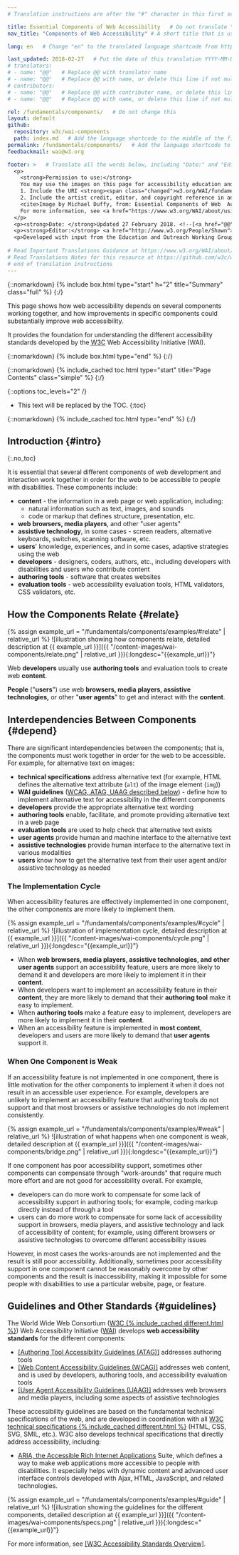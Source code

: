 ```yaml
---
# Translation instructions are after the "#" character in this first section. They are comments that do not show up in the web page. You do not need to translate the instructions after #.

title: Essential Components of Web Accessibility   # Do not translate "title:". Do translate the text after "title:".
nav_title: "Components of Web Accessibility" # A short title that is used in the navigation

lang: en   # Change "en" to the translated language shortcode from https://www.iana.org/assignments/language-subtag-registry/language-subtag-registry

last_updated: 2018-02-27   # Put the date of this translation YYYY-MM-DD (with month in the middle)
# translators: 
# - name: "@@"   # Replace @@ with translator name
# - name: "@@"   # Replace @@ with name, or delete this line if not multiple translators
# contributors:
# - name: "@@"   # Replace @@ with contributor name, or delete this line if none
# - name: "@@"   # Replace @@ with name, or delete this line if not multiple contributors

rel: /fundamentals/components/   # Do not change this
layout: default
github:
  repository: w3c/wai-components
  path: index.md   # Add the language shortcode to the middle of the filename, for example index.fr.md
permalink: /fundamentals/components/   # Add the language shortcode to the end; for example /fundamentals/components/fr
feedbackmail: wai@w3.org

footer: >   # Translate all the words below, including "Date:" and "Editor:". Do not change these dates.
  <p>
    <strong>Permission to use:</strong> 
    You may use the images on this page for accessibility education and outreach if you:<br> 
    1. Include the URI <strong><span class="changed">w3.org/WAI/fundamentals/components/</span> <em>prominently</em></strong> near the image, and <br>
    2. Include the artist credit, editor, and copyright reference in any published or posted material:<br>
    <cite>Image by Michael Duffy, from: Essential Components of Web  Accessibility. S.L. Henry, ed. Copyright W3C <sup>®</sup> (MIT, ERCIM, Keio, Beihang). w3.org/WAI/fundamentals/components/</cite><br>
    For more information, see <a href="https://www.w3.org/WAI/about/usingWAImaterial.html">Using WAI Materials</a>.
  </p>
  <p><strong>Date: </strong>Updated 27 February 2018. <!--[<a href="@@">Changelog</a>]--></p>
  <p><strong>Editor:</strong> <a href="http://www.w3.org/People/Shawn">Shawn Lawton Henry</a>. Graphic artist: Michael Duffy.</p>
  <p>Developed with input from the Education and Outreach Working Group (<a href="http://www.w3.org/WAI/EO/">EOWG</a>).</p>
  
# Read Important Translations Guidance at https://www.w3.org/WAI/about/translating/#important
# Read Translations Notes for this resource at https://github.com/w3c/wai-components/blob/master/README.md
# end of translation instructions  
---
```




{::nomarkdown}
{% include box.html type="start" h="2" title="Summary" class="full" %}
{:/}

This page shows how web accessibility depends on several components working together, and how improvements in specific components could substantially improve web accessibility.

It provides the foundation for understanding the different accessibility standards developed by the <abbr title="World Wide Web Consortium">W3C</abbr> Web Accessibility Initiative (WAI).

{::nomarkdown}
{% include box.html type="end" %}
{:/}

{::nomarkdown}
{% include_cached toc.html type="start" title="Page Contents" class="simple" %}
{:/}

{::options toc_levels="2" /}

-   This text will be replaced by the TOC.
{:toc}

{::nomarkdown}
{% include_cached toc.html type="end" %}
{:/}


## Introduction {#intro}
{:.no_toc}

It is essential that several different components of web development and interaction work together in order for the web to be accessible to people with disabilities. These components include:

-   **content** - the information in a web page or web application, including:
    -   natural information such as text, images, and sounds
    -   code or markup that defines structure, presentation, etc.
-   **web browsers, media players**, and other "user agents"
-   **assistive technology**, in some cases - screen readers, alternative keyboards, switches, scanning software, etc.
-   **users**' knowledge, experiences, and in some cases, adaptive strategies using the web
-   **developers** - designers, coders, authors, etc., including developers with disabilities and users who contribute content
-   **authoring tools** - software that creates websites
-   **evaluation tools** - web accessibility evaluation tools, HTML validators, CSS validators, etc.

## How the Components Relate {#relate}

{% assign example_url = "/fundamentals/components/examples/#relate" | relative_url %}
![illustration showing how components relate, detailed description at {{ example_url }}]({{ "/content-images/wai-components/relate.png" | relative_url }}){:longdesc="{{example_url}}"}

Web **developers** usually use **authoring tools** and evaluation tools to create web **content**.

**People** ("**users**") use web **browsers, media players, assistive technologies,** or other "**user agents**" to get and interact with the **content**.

## Interdependencies Between Components {#depend}

There are significant interdependencies between the components; that is, the components must work together in order for the web to be accessible. For example, for alternative text on images:

-   **technical specifications** address alternative text (for example, HTML defines the alternative text attribute (`alt`) of the image element (`img`))
-   **WAI guidelines** ([WCAG, ATAG, UAAG described below](#guidelines)) - define how to implement alternative text for accessibility in the different components
-   **developers** provide the appropriate alternative text wording
-   **authoring tools** enable, facilitate, and promote providing alternative text in a web page
-   **evaluation tools** are used to help check that alternative text exists
-   **user agents** provide human and machine interface to the alternative text
-   **assistive technologies** provide human interface to the alternative text in various modalities
-   **users** know how to get the alternative text from their user agent and/or assistive technology as needed

### The Implementation Cycle

When accessibility features are effectively implemented in one component, the other components are more likely to implement them.

{% assign example_url = "/fundamentals/components/examples/#cycle" | relative_url %}
![illustration of implementation cycle, detailed description at {{ example_url }}]({{ "/content-images/wai-components/cycle.png" | relative_url }}){:longdesc="{{example_url}}"}

- When **web browsers, media players, assistive technologies, and other user agents** support an accessibility feature, users are more likely to demand it and developers are more likely to implement it in their **content**. 
- When developers want to implement an accessibility feature in their **content**, they are more likely to demand that their **authoring tool** make it easy to implement. 
- When **authoring tools** make a feature easy to implement, developers are more likely to implement it in their **content**. 
- When an accessibility feature is implemented in **most content**, developers and users are more likely to demand that **user agents** support it.

### When One Component is Weak

If an accessibility feature is not implemented in one component, there is little motivation for the other components to implement it when it does not result in an accessible user experience. For example, developers are unlikely to implement an accessibility feature that authoring tools do not support and that most browsers or assistive technologies do not implement consistently.

{% assign example_url = "/fundamentals/components/examples/#weak" | relative_url %}
![illustration of what happens when one component is weak, detailed
description at {{ example_url }}]({{ "/content-images/wai-components/bridge.png" | relative_url }}){:longdesc="{{example_url}}"}

If one component has poor accessibility support, sometimes other components can compensate through "work-arounds" that require much more effort and are not good for accessibility overall. For example,

-   developers can do more work to compensate for some lack of accessibility support in authoring tools; for example, coding markup directly instead of through a tool
-   users can do more work to compensate for some lack of accessibility support in browsers, media players, and assistive technology and lack of accessibility of content; for example, using different browsers or assistive technologies to overcome different accessibility issues

However, in most cases the works-arounds are not implemented and the result is still poor accessibility. Additionally, sometimes poor accessibility support in one component cannot be reasonably overcome by other components and the result is inaccessibility, making it impossible for some people with disabilities to use a particular website, page, or feature.

## Guidelines and Other Standards {#guidelines}

The World Wide Web Consortium ([W3C {% include_cached different.html %}](https://www.w3.org/)) Web Accessibility Initiative ([WAI](https://www.w3.org/WAI/)) develops **web accessibility standards** for the different components:

-   [[Authoring Tool Accessibility Guidelines (ATAG)]](/standards-guidelines/atag/) addresses authoring tools
-   [[Web Content Accessibility Guidelines (WCAG)]](/standards-guidelines/wcag/) addresses web content, and is used by developers, authoring tools, and accessibility evaluation tools
-   [[User Agent Accessibility Guidelines (UAAG)]](/standards-guidelines/uaag/) addresses web browsers and media players, including some aspects of assistive technologies


These accessibility guidelines are based on the fundamental technical specifications of the web, and are developed in coordination with all <a href="https://www.w3.org/TR/">W3C technical specifications {% include_cached different.html %}</a> (HTML, CSS, SVG, SMIL, etc.). W3C also develops technical specifications that directly address accessibility, including:

* [ARIA, the Accessible Rich Internet Applications](/standards-guidelines/aria/) Suite, which defines a way to make web applications more accessible to people with disabilities. It especially helps with dynamic content and advanced user interface controls developed with Ajax, HTML, JavaScript, and related technologies.

{% assign example_url = "/fundamentals/components/examples/#guide" | relative_url %}
![illustration showing the guidelines for the different components, detailed description at {{ example_url }}]({{ "/content-images/wai-components/specs.png" | relative_url }}){:longdesc="{{example_url}}"}

For more information, see [[W3C Accessibility Standards Overview]](/standards-guidelines/).
